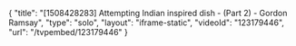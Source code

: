 {
    "title": "[1508428283] Attempting Indian inspired dish - (Part 2) - Gordon Ramsay",
    "type": "solo",
    "layout": "iframe-static",
    "videoId": "123179446",
    "url": "\/tvpembed\/123179446"
}